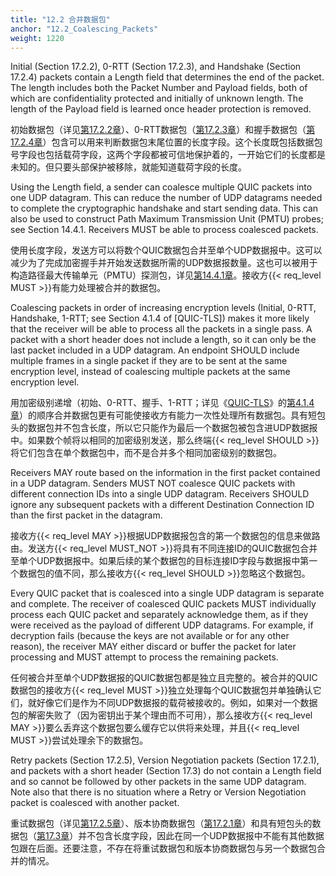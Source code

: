 ```yaml
---
title: "12.2 合并数据包"
anchor: "12.2_Coalescing_Packets"
weight: 1220
---
```


Initial (Section 17.2.2), 0-RTT (Section 17.2.3), and Handshake (Section 17.2.4) packets contain a Length field that determines the end of the packet. The length includes both the Packet Number and Payload fields, both of which are confidentiality protected and initially of unknown length. The length of the Payload field is learned once header protection is removed.

初始数据包（详见[第17.2.2章]()）、0-RTT数据包（[第17.2.3章]()）和握手数据包（[第17.2.4章]()）包含可以用来判断数据包末尾位置的长度字段。这个长度既包括数据包号字段也包括载荷字段，这两个字段都被可信地保护着的，一开始它们的长度都是未知的。但只要头部保护被移除，就能知道载荷字段的长度。

Using the Length field, a sender can coalesce multiple QUIC packets into one UDP datagram. This can reduce the number of UDP datagrams needed to complete the cryptographic handshake and start sending data. This can also be used to construct Path Maximum Transmission Unit (PMTU) probes; see Section 14.4.1. Receivers MUST be able to process coalesced packets.

使用长度字段，发送方可以将数个QUIC数据包合并至单个UDP数据报中。这可以减少为了完成加密握手并开始发送数据所需的UDP数据报数量。这也可以被用于构造路径最大传输单元（PMTU）探测包，详见[第14.4.1章]()。接收方{{< req_level MUST >}}有能力处理被合并的数据包。

Coalescing packets in order of increasing encryption levels (Initial, 0-RTT, Handshake, 1-RTT; see Section 4.1.4 of [QUIC-TLS]) makes it more likely that the receiver will be able to process all the packets in a single pass. A packet with a short header does not include a length, so it can only be the last packet included in a UDP datagram. An endpoint SHOULD include multiple frames in a single packet if they are to be sent at the same encryption level, instead of coalescing multiple packets at the same encryption level.

用加密级别递增（初始、0-RTT、握手、1-RTT；详见《[QUIC-TLS]()》的[第4.1.4章]()）的顺序合并数据包更有可能使接收方有能力一次性处理所有数据包。具有短包头的数据包并不包含长度，所以它只能作为最后一个数据包被包含进UDP数据报中。如果数个帧将以相同的加密级别发送，那么终端{{< req_level SHOULD >}}将它们包含在单个数据包中，而不是合并多个相同加密级别的数据包。

Receivers MAY route based on the information in the first packet contained in a UDP datagram. Senders MUST NOT coalesce QUIC packets with different connection IDs into a single UDP datagram. Receivers SHOULD ignore any subsequent packets with a different Destination Connection ID than the first packet in the datagram.

接收方{{< req_level MAY >}}根据UDP数据报包含的第一个数据包的信息来做路由。发送方{{< req_level MUST_NOT >}}将具有不同连接ID的QUIC数据包合并至单个UDP数据报中。如果后续的某个数据包的目标连接ID字段与数据报中第一个数据包的值不同，那么接收方{{< req_level SHOULD >}}忽略这个数据包。

Every QUIC packet that is coalesced into a single UDP datagram is separate and complete. The receiver of coalesced QUIC packets MUST individually process each QUIC packet and separately acknowledge them, as if they were received as the payload of different UDP datagrams. For example, if decryption fails (because the keys are not available or for any other reason), the receiver MAY either discard or buffer the packet for later processing and MUST attempt to process the remaining packets.

任何被合并至单个UDP数据报的QUIC数据包都是独立且完整的。被合并的QUIC数据包的接收方{{< req_level MUST >}}独立处理每个QUIC数据包并单独确认它们，就好像它们是作为不同UDP数据报的载荷被接收的。例如，如果对一个数据包的解密失败了（因为密钥出于某个理由而不可用），那么接收方{{< req_level MAY >}}要么丢弃这个数据包要么缓存它以供将来处理，并且{{< req_level MUST >}}尝试处理余下的数据包。

Retry packets (Section 17.2.5), Version Negotiation packets (Section 17.2.1), and packets with a short header (Section 17.3) do not contain a Length field and so cannot be followed by other packets in the same UDP datagram. Note also that there is no situation where a Retry or Version Negotiation packet is coalesced with another packet.

重试数据包（详见[第17.2.5章]()）、版本协商数据包（[第17.2.1章]()）和具有短包头的数据包（[第17.3章]()）并不包含长度字段，因此在同一个UDP数据报中不能有其他数据包跟在后面。还要注意，不存在将重试数据包和版本协商数据包与另一个数据包合并的情况。
